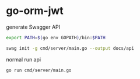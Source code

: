 # go-orm-jwt

generate Swagger API 

```bash
export PATH=$(go env GOPATH)/bin:$PATH

swag init -g cmd/server/main.go --output docs/api
```

normal run api

```bash
go run cmd/server/main.go
```